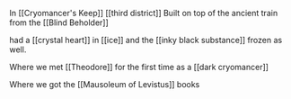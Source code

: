 In [[Cryomancer's Keep]] [[third district]]
Built on top of the ancient train from the [[Blind Beholder]]

had a [[crystal heart]] in [[ice]] and the [[inky black substance]] frozen as well. 

Where we met [[Theodore]] for the first time as a [[dark cryomancer]]

Where we got the [[Mausoleum of Levistus]] books
